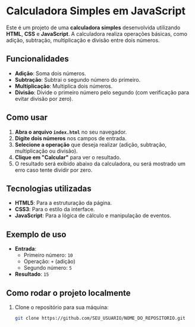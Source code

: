 # Calculadora Simples em JavaScript

Este é um projeto de uma **calculadora simples** desenvolvida utilizando **HTML**, **CSS** e **JavaScript**. A calculadora realiza operações básicas, como adição, subtração, multiplicação e divisão entre dois números.

## Funcionalidades

- **Adição**: Soma dois números.
- **Subtração**: Subtrai o segundo número do primeiro.
- **Multiplicação**: Multiplica dois números.
- **Divisão**: Divide o primeiro número pelo segundo (com verificação para evitar divisão por zero).

## Como usar

1. **Abra o arquivo `index.html`** no seu navegador.
2. **Digite dois números** nos campos de entrada.
3. **Selecione a operação** que deseja realizar (adição, subtração, multiplicação ou divisão).
4. **Clique em "Calcular"** para ver o resultado.
5. O resultado será exibido abaixo da calculadora, ou será mostrado um erro caso tente dividir por zero.

## Tecnologias utilizadas

- **HTML5**: Para a estruturação da página.
- **CSS3**: Para o estilo da interface.
- **JavaScript**: Para a lógica de cálculo e manipulação de eventos.

## Exemplo de uso

- **Entrada**: 
  - Primeiro número: `10`
  - Operação: `+` (adição)
  - Segundo número: `5`
- **Resultado**: `15`

## Como rodar o projeto localmente

1. Clone o repositório para sua máquina:

   ```bash
   git clone https://github.com/SEU_USUARIO/NOME_DO_REPOSITORIO.git
